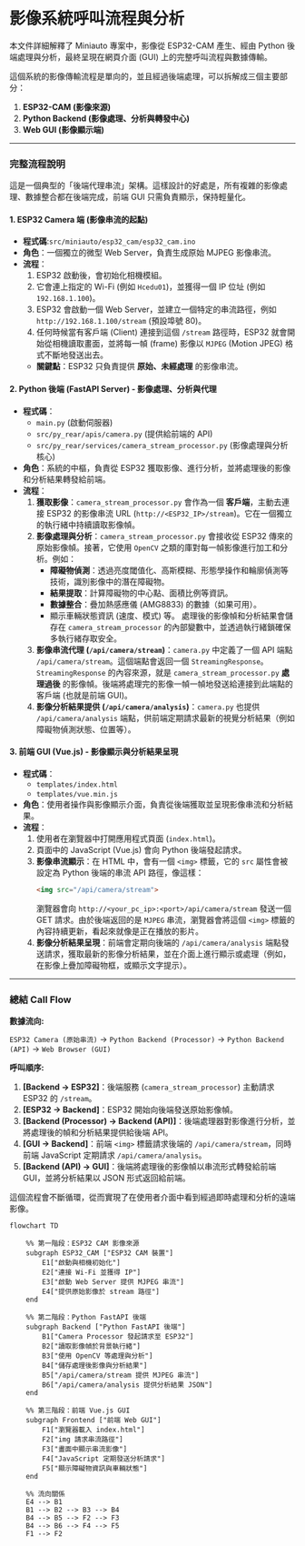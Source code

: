 # 影像系統呼叫流程與分析

本文件詳細解釋了 Miniauto 專案中，影像從 ESP32-CAM 產生、經由 Python 後端處理與分析，最終呈現在網頁介面 (GUI) 上的完整呼叫流程與數據傳輸。

這個系統的影像傳輸流程是單向的，並且經過後端處理，可以拆解成三個主要部分：

1.  **ESP32-CAM (影像來源)**
2.  **Python Backend (影像處理、分析與轉發中心)**
3.  **Web GUI (影像顯示端)**

---

### 完整流程說明

這是一個典型的「後端代理串流」架構。這樣設計的好處是，所有複雜的影像處理、數據整合都在後端完成，前端 GUI 只需負責顯示，保持輕量化。

#### 1. ESP32 Camera 端 (影像串流的起點)

*   **程式碼**:`src/miniauto/esp32_cam/esp32_cam.ino`
*   **角色**：一個獨立的微型 Web Server，負責生成原始 MJPEG 影像串流。
*   **流程**：
    1.  ESP32 啟動後，會初始化相機模組。
    2.  它會連上指定的 Wi-Fi (例如 `Hcedu01`)，並獲得一個 IP 位址 (例如 `192.168.1.100`)。
    3.  ESP32 會啟動一個 Web Server，並建立一個特定的串流路徑，例如 `http://192.168.1.100/stream` (預設埠號 80)。
    4.  任何時候當有客戶端 (Client) 連接到這個 `/stream` 路徑時，ESP32 就會開始從相機讀取畫面，並將每一幀 (frame) 影像以 `MJPEG` (Motion JPEG) 格式不斷地發送出去。
    *   **關鍵點**：ESP32 只負責提供 **原始、未經處理** 的影像串流。

#### 2. Python 後端 (FastAPI Server) - 影像處理、分析與代理

*   **程式碼**：
    *   `main.py` (啟動伺服器)
    *   `src/py_rear/apis/camera.py` (提供給前端的 API)
    *   `src/py_rear/services/camera_stream_processor.py` (影像處理與分析核心)
*   **角色**：系統的中樞，負責從 ESP32 獲取影像、進行分析，並將處理後的影像和分析結果轉發給前端。
*   **流程**：
    1.  **獲取影像**：`camera_stream_processor.py` 會作為一個 **客戶端**，主動去連接 ESP32 的影像串流 URL (`http://<ESP32_IP>/stream`)。它在一個獨立的執行緒中持續讀取影像幀。
    2.  **影像處理與分析**：`camera_stream_processor.py` 會接收從 ESP32 傳來的原始影像幀。接著，它使用 `OpenCV` 之類的庫對每一幀影像進行加工和分析。例如：
        *   **障礙物偵測**：透過亮度閾值化、高斯模糊、形態學操作和輪廓偵測等技術，識別影像中的潛在障礙物。
        *   **結果提取**：計算障礙物的中心點、面積比例等資訊。
        *   **數據整合**：疊加熱感應儀 (AMG8833) 的數據（如果可用）。
        *   顯示車輛狀態資訊 (速度、模式) 等。
        處理後的影像幀和分析結果會儲存在 `camera_stream_processor` 的內部變數中，並透過執行緒鎖確保多執行緒存取安全。
    3.  **影像串流代理 (`/api/camera/stream`)**：`camera.py` 中定義了一個 API 端點 `/api/camera/stream`。這個端點會返回一個 `StreamingResponse`。`StreamingResponse` 的內容來源，就是 `camera_stream_processor.py` **處理過後** 的影像幀。後端將處理完的影像一幀一幀地發送給連接到此端點的客戶端 (也就是前端 GUI)。
    4.  **影像分析結果提供 (`/api/camera/analysis`)**：`camera.py` 也提供 `/api/camera/analysis` 端點，供前端定期請求最新的視覺分析結果（例如障礙物偵測狀態、位置等）。

#### 3. 前端 GUI (Vue.js) - 影像顯示與分析結果呈現

*   **程式碼**：
    *   `templates/index.html`
    *   `templates/vue.min.js`
*   **角色**：使用者操作與影像顯示介面，負責從後端獲取並呈現影像串流和分析結果。
*   **流程**：
    1.  使用者在瀏覽器中打開應用程式頁面 (`index.html`)。
    2.  頁面中的 JavaScript (Vue.js) 會向 Python 後端發起請求。
    3.  **影像串流顯示**：在 HTML 中，會有一個 `<img>` 標籤，它的 `src` 屬性會被設定為 Python 後端的串流 API 路徑，像這樣：
        ```html
        <img src="/api/camera/stream">
        ```
        瀏覽器會向 `http://<your_pc_ip>:<port>/api/camera/stream` 發送一個 GET 請求。由於後端返回的是 `MJPEG` 串流，瀏覽器會將這個 `<img>` 標籤的內容持續更新，看起來就像是正在播放的影片。
    4.  **影像分析結果呈現**：前端會定期向後端的 `/api/camera/analysis` 端點發送請求，獲取最新的影像分析結果，並在介面上進行顯示或處理（例如，在影像上疊加障礙物框，或顯示文字提示）。

---

### 總結 Call Flow

**數據流向:**

`ESP32 Camera (原始串流)` -> `Python Backend (Processor)` -> `Python Backend (API)` -> `Web Browser (GUI)`

**呼叫順序:**

1.  **[Backend -> ESP32]**：後端服務 (`camera_stream_processor`) 主動請求 ESP32 的 `/stream`。
2.  **[ESP32 -> Backend]**：ESP32 開始向後端發送原始影像幀。
3.  **[Backend (Processor) -> Backend (API)]**：後端處理器對影像進行分析，並將處理後的幀和分析結果提供給後端 API。
4.  **[GUI -> Backend]**：前端 `<img>` 標籤請求後端的 `/api/camera/stream`，同時前端 JavaScript 定期請求 `/api/camera/analysis`。
5.  **[Backend (API) -> GUI]**：後端將處理後的影像幀以串流形式轉發給前端 GUI，並將分析結果以 JSON 形式返回給前端。

這個流程會不斷循環，從而實現了在使用者介面中看到經過即時處理和分析的遠端影像。

```mermaid
flowchart TD

    %% 第一階段：ESP32 CAM 影像來源
    subgraph ESP32_CAM ["ESP32 CAM 裝置"]
        E1["啟動與相機初始化"]
        E2["連接 Wi-Fi 並獲得 IP"]
        E3["啟動 Web Server 提供 MJPEG 串流"]
        E4["提供原始影像於 stream 路徑"]
    end

    %% 第二階段：Python FastAPI 後端
    subgraph Backend ["Python FastAPI 後端"]
        B1["Camera Processor 發起請求至 ESP32"]
        B2["讀取影像幀於背景執行緒"]
        B3["使用 OpenCV 等處理與分析"]
        B4["儲存處理後影像與分析結果"]
        B5["/api/camera/stream 提供 MJPEG 串流"]
        B6["/api/camera/analysis 提供分析結果 JSON"]
    end

    %% 第三階段：前端 Vue.js GUI
    subgraph Frontend ["前端 Web GUI"]
        F1["瀏覽器載入 index.html"]
        F2["img 請求串流路徑"]
        F3["畫面中顯示串流影像"]
        F4["JavaScript 定期發送分析請求"]
        F5["顯示障礙物資訊與車輛狀態"]
    end

    %% 流向關係
    E4 --> B1
    B1 --> B2 --> B3 --> B4
    B4 --> B5 --> F2 --> F3
    B4 --> B6 --> F4 --> F5
    F1 --> F2
```